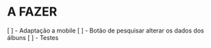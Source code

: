 # A FAZER

[ ] - Adaptação a mobile
[ ] - Botão de pesquisar alterar os dados dos álbuns
[ ] - Testes